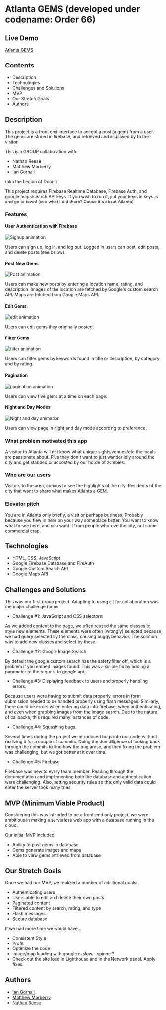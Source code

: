 # Atlanta GEMS (developed under codename: Order 66)

## Live Demo
[Atlanta GEMS](https://www.iangornall.com/ExecutiveOrder66)

## Contents
  * Description
  * Technologies
  * Challenges and Solutions
  * MVP
  * Our Stretch Goals
  * Authors

## Description

This project is a front end interface to accept a post (a gem) from a user. The gems are stored in firebase, and retrieved and displayed by to the visitor.

This is a GROUP collaboration with:

  * Nathan Reese
  * Matthew Marberry
  * Ian Gornall

  (aka the Legion of Doom)

This project requires Firebase Realtime Database, Firebase Auth, and google maps/search API keys. If you wish to run it, put your keys in keys.js and go to town!  (see what I did there? Cause it's about Atlanta)

### Features

#### User Authentication with Firebase
![Signup animation](./readme/signup.gif)

Users can sign up, log in, and log out.  Logged in users can post, edit posts, and delete posts (see below).

#### Post New Gems
![Post animation](./readme/post.gif)

Users can make new posts by entering a location name, rating, and description.  Images of the location are fetched by Google's custom search API.  Maps are fetched from Google Maps API.

#### Edit Gems
![edit animation](./readme/edit.gif)

Users can edit gems they originally posted.

#### Filter Gems
![filter animation](./readme/filter.gif)

Users can filter gems by keywords found in title or description, by category and by rating.

#### Pagination
![pagination animation](./readme/pagination.gif)

Users can view five gems at a time on each page.

#### Night and Day Modes
![Night and day animation](./readme/night-day.gif)

Users can view page in night and day mode according to preference.

### What problem motivated this app
A visitor to Atlanta will not know what unique sights/venues/etc the locals are passionate about. Plus they don't want to just wander idly around the city and get stabbed or accosted by our horde of zombies.

### Who are our users
Visitors to the area, curious to see the highlights of the city.
Residents of the city that want to share what makes Atlanta a GEM.

### Elevator pitch
You are in Atlanta only briefly, a visit or perhaps business.  Probably because you flew in here on your way someplace better. You want to know what to see here, and you want it from people who love the city, not some commercial crap.

## Technologies
  * HTML, CSS, JavaScript
  * Google Firebase Database and FireAuth
  * Google Custom Search API
  * Google Maps API

## Challenges and Solutions
This was our first group project.  Adapting to using git for collaboration was the major challenge for us.

  * Challenge #1: JavaScript and CSS selectors:

  As we added content to the page, we often reused the same classes to style new elements.  These elements were often (wrongly) selected because we had query selected by the class, causing buggy behavior.  The solution was to add new classes and select by these.

  * Challenge #2: Google Image Search:

  By default the google custom search has the safety filter off, which is a problem if you embed images found.  This was a simple fix by adding a parameter to the request to google api.

  * Challenge #3: Displaying feedback to users and properly handling errors.

  Because users were having to submit data properly, errors in form submission needed to be handled properly using flash messages.  Similarly, there could be errors when entering data into firebase, when authenticating, and even when grabbing images from the image search.  Due to the nature of callbacks, this required many instances of code.

  * Challenge #4: Squashing bugs.

  Several times during the project we introduced bugs into our code without realizing it for a couple of commits.  Doing the due diligence of looking back through the commits to find how the bug arose, and then fixing the problem was challenging, but we got better at it over time.

  * Challenge #5: Firebase
  
  Firebase was new to every team member.  Reading through the documentation and implementing both the database and authentication were challenging.  Also, setting security rules so that only valid data could enter the server took many tries.

## MVP (Minimum Viable Product)
Considering this was intended to be a front-end only project, we were ambitious in making a serverless web app with a database running in the cloud.

Our initial MVP included:
* Ability to post gems to database
* Gems generate images and maps
* Able to view gems retrieved from database

## Our Stretch Goals
Once we had our MVP, we realized a number of additional goals:
* Authenticating users
* Users able to edit and delete their own posts
* Paginated content
* Filtered content by search, rating, and type
* Flash messages
* Secure database

If we had more time we would have...
* Consistent Style
* Profit
* Optimize the code
* Image/map loading with google is slow... spinner?
* Check out the site load in Lighthouse and in the Network panel.  Apply fixes.

## Authors
  * [Ian Gornall](https://github.com/iangornall/)
  * [Matthew Marberry](https://github.com/marberrym)
  * [Nathan Reese](https://github.com/somelinuxguy)
